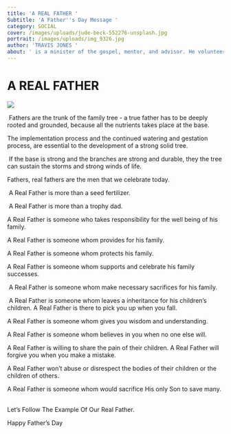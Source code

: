 ```yaml
---
title: 'A REAL FATHER '
Subtitle: 'A Father''s Day Message '
category: SOCIAL
cover: /images/uploads/jude-beck-552276-unsplash.jpg
portrait: /images/uploads/img_9326.jpg
author: 'TRAVIS JONES '
about: ' is a minister of the gospel, mentor, and advisor. He volunteers as a family, drug, and anger management counselor. He’s a retired industrial worker and continues with entrepreneurial real estate brokerage.'
---
```

# A REAL FATHER 

![](/images/uploads/jude-beck-552276-unsplash.jpg)

 Fathers are the trunk of the family tree - a true father has to be deeply rooted and grounded, because all the nutrients takes place at the base. 

The implementation process and the continued watering and gestation process, are essential to the development of a strong solid tree.

 If the base is strong and the branches are strong and durable, they the tree can sustain the storms and strong winds of life. 

Fathers, real fathers are the men that we celebrate today.

 A Real Father is more than a seed fertilizer.

 A Real Father is more than a trophy dad. 

A Real Father is someone who takes responsibility for the well being of his family. 

A Real Father is someone whom provides for his family. 

A Real Father is someone whom protects his family. 

A Real Father is someone whom supports and celebrate his family successes.

 A Real Father is someone whom make necessary sacrifices for his family.

 A Real Father is someone whom leaves a inheritance for his children’s children. A Real Father is there to pick you up when you fall. 

A Real Father is someone whom gives you wisdom and understanding. 

A Real Father is someone whom believes in you when no one else will. 

A Real Father is willing to share the pain of their children. A Real Father will forgive you when you make a mistake. 

A Real Father won’t abuse or disrespect the bodies of their children or the children of others. 

A Real Father is someone whom would sacrifice His only Son to save many.  

Let’s Follow The Example Of Our Real Father.

Happy Father’s Day 

# 

# 

#
